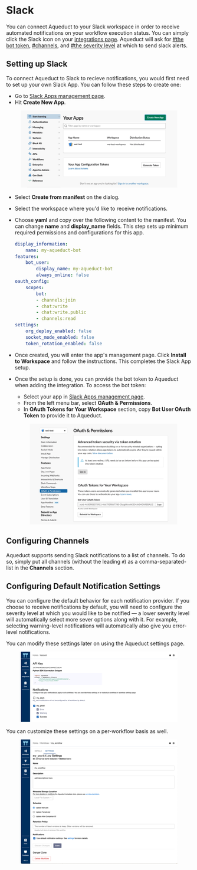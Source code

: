 # Slack

You can connect Aqueduct to your Slack workspace in order to receive automated notifications on your workflow execution status. You can simply click the Slack icon on your [integrations page](broken-reference). Aqueduct will ask for [#the bot token](connecting-to-slack/#setting-up-slack), [#channels](connecting-to-slack/#configuring-channels), and [#the severity level](connecting-to-slack/#configuring-default-notification-settings) at which to send slack alerts.

## Setting up Slack

To connect Aqueduct to Slack to recieve notifications, you would first need to set up your own Slack App. You can follow these steps to create one:

* Go to [Slack Apps management page](https://api.slack.com/apps).
* Hit **Create New App**.

<figure><img src="../.gitbook/assets/connecting_slack_create_app.png" alt=""><figcaption></figcaption></figure>

* Select **Create from manifest** on the dialog.
* Select the workspace where you'd like to receive notifications.
*   Choose **yaml** and copy over the following content to the manifest. You can change **name** and **display\_name** fields. This step sets up minimum required permissions and configurations for this app.

    ```yaml
    display_information:
        name: my-aqueduct-bot
    features:
        bot_user:
            display_name: my-aqueduct-bot
            always_online: false
    oauth_config:
        scopes:
            bot:
            - channels:join
            - chat:write
            - chat:write.public
            - channels:read
    settings:
        org_deploy_enabled: false
        socket_mode_enabled: false
        token_rotation_enabled: false
    ```
* Once created, you will enter the app's management page. Click **Install to Workspace** and follow the instructions. This completes the Slack App setup.
*   Once the setup is done, you can provide the bot token to Aqueduct when adding the integration. To access the bot token:

    * Select your app in [Slack Apps management page](https://api.slack.com/apps).
    * From the left menu bar, select **OAuth & Permissions**.
    * In **OAuth Tokens for Your Workspace** section, copy **Bot User OAuth Token** to provide it to Aqueduct.

    <figure><img src="../.gitbook/assets/connecting_slack_find_token.png" alt=""><figcaption></figcaption></figure>

## Configuring Channels

Aqueduct supports sending Slack notifications to a list of channels. To do so, simply put all channels (without the leading `#`) as a comma-separated-list in the **Channels** section.

## Configuring Default Notification Settings

You can configure the default behavior for each notification provider. If you choose to receive notifications by default, you will need to configure the severity level at which you would like to be notified — a lower severity level will automatically select more sever options along with it. For example, selecting warning-level notifications will automatically also give you error-level notifications.

You can modify these settings later on using the Aqueduct settings page.

<figure><img src="../.gitbook/assets/notification_account.png" alt=""><figcaption></figcaption></figure>

You can customize these settings on a per-workflow basis as well.

<figure><img src="../.gitbook/assets/notification_workflow.png" alt=""><figcaption></figcaption></figure>

